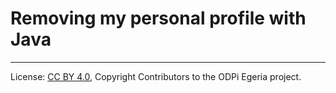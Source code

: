 <!-- SPDX-License-Identifier: CC-BY-4.0 -->
<!-- Copyright Contributors to the ODPi Egeria project. -->

# Removing my personal profile with Java



----
License: [CC BY 4.0](https://creativecommons.org/licenses/by/4.0/),
Copyright Contributors to the ODPi Egeria project.